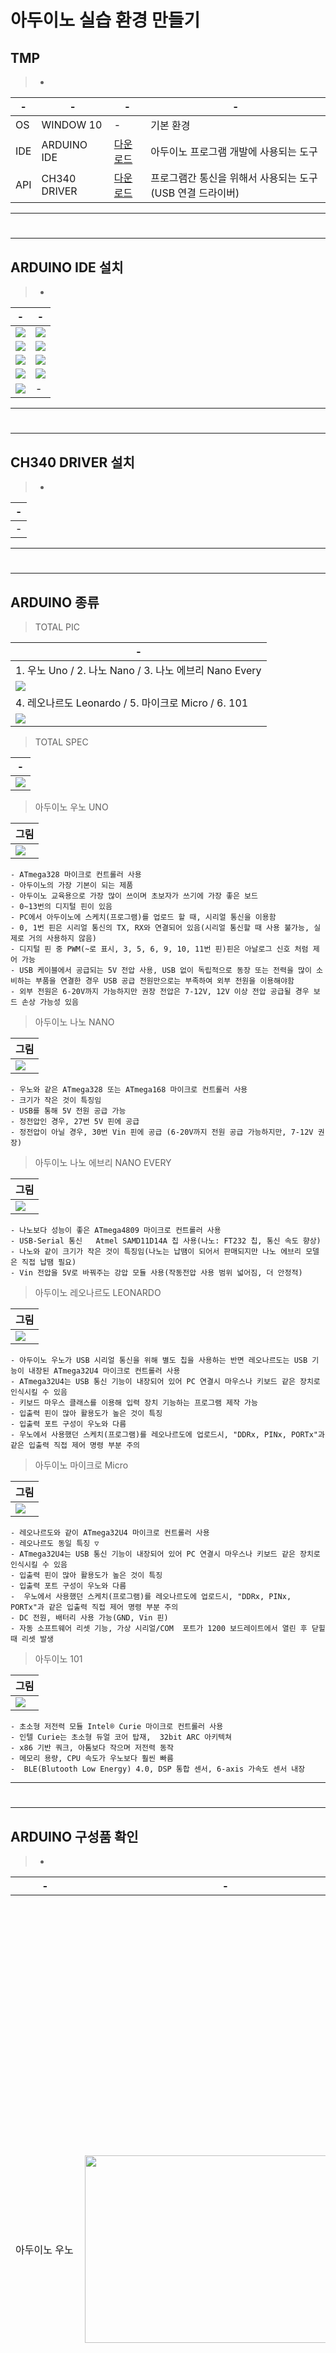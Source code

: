 # 아두이노 실습 환경 만들기

TMP
---
> - <br>

|-|-|-|-|
|-|-|-|-|
|OS|WINDOW 10|-|기본 환경|
|IDE|ARDUINO IDE|[다운로드](https://www.arduino.cc/en/software)|아두이노 프로그램 개발에 사용되는 도구|
|API|CH340 DRIVER|[다운로드](https://sparks.gogo.co.nz/ch340.html)|프로그램간 통신을 위해서 사용되는 도구(USB 연결 드라이버)|


---
#
---

ARDUINO IDE 설치
---
> - <br>

|-|-|
|-|-|
|<img src="IMG/02/1.png" />|<img src="IMG/02/2.png" />|
|<img src="IMG/02/3.png" />|<img src="IMG/02/4.png" />|
|<img src="IMG/02/5.png" />|<img src="IMG/02/6.png" />|
|<img src="IMG/02/7.png" />|<img src="IMG/02/8.png" />|
|<img src="IMG/02/9.png" />|-|



---
#
---

CH340 DRIVER 설치
---
> - <br>

|-|
|-|
|-|

---
#
---

ARDUINO 종류 
---


> TOTAL PIC <br>

|-|
|-|
|1. 우노 Uno / 2. 나노 Nano / 3. 나노 에브리 Nano Every|
|<img src="IMG/04/1.jpg" />|
|4. 레오나르도 Leonardo / 5. 마이크로 Micro / 6. 101|
|<img src="IMG/04/1-2.jpg" />|


> TOTAL SPEC <br>

|-|
|-|
|<img src="IMG/04/2.jpg" />|


> 아두이노 우노 UNO <br>

|그림|
|-|
|<img src="IMG/04/3.jpg" />|

```
- ATmega328 마이크로 컨트롤러 사용
- 아두이노의 가장 기본이 되는 제품
- 아두이노 교육용으로 가장 많이 쓰이며 초보자가 쓰기에 가장 좋은 보드
- 0~13번의 디지털 핀이 있음
- PC에서 아두이노에 스케치(프로그램)를 업로드 할 때, 시리얼 통신을 이용함
- 0, 1번 핀은 시리얼 통신의 TX, RX와 연결되어 있음(시리얼 통신할 때 사용 불가능, 실제로 거의 사용하지 않음)
- 디지털 핀 중 PWM(~로 표시, 3, 5, 6, 9, 10, 11번 핀)핀은 아날로그 신호 처럼 제어 가능
- USB 케이블에서 공급되는 5V 전압 사용, USB 없이 독립적으로 동장 또는 전력을 많이 소비하는 부품을 연결한 경우 USB 공급 전원만으로는 부족하여 외부 전원을 이용해야함
- 외부 전원은 6-20V까지 가능하지만 권장 전압은 7-12V, 12V 이상 전압 공급될 경우 보드 손상 가능성 있음
```

> 아두이노 나노 NANO <br>

|그림|
|-|
|<img src="IMG/04/4.jpg" />|
```
- 우노와 같은 ATmega328 또는 ATmega168 마이크로 컨트롤러 사용
- 크기가 작은 것이 특징임
- USB를 통해 5V 전원 공급 가능
- 정전압인 경우, 27번 5V 핀에 공급
- 정전압이 아닐 경우, 30번 Vin 핀에 공급 (6-20V까지 전원 공급 가능하지만, 7-12V 권장)
```

> 아두이노 나노 에브리 NANO EVERY <br>

|그림|
|-|
|<img src="IMG/04/5.jpg" />|
```
- 나노보다 성능이 좋은 ATmega4809 마이크로 컨트롤러 사용
- USB-Serial 통신   Atmel SAMD11D14A 칩 사용(나노: FT232 칩, 통신 속도 향상)
- 나노와 같이 크기가 작은 것이 특징임(나노는 납땜이 되어서 판매되지만 나노 에브리 모델은 직접 납땜 필요)
- Vin 전압을 5V로 바꿔주는 강압 모듈 사용(작동전압 사용 범위 넓어짐, 더 안정적)
```


> 아두이노 레오나르도 LEONARDO <br>

|그림|
|-|
|<img src="IMG/04/6.jpg" />|
```
- 아두이노 우노가 USB 시리얼 통신을 위해 별도 칩을 사용하는 반면 레오나르도는 USB 기능이 내장된 ATmega32U4 마이크로 컨트롤러 사용
- ATmega32U4는 USB 통신 기능이 내장되어 있어 PC 연결시 마우스나 키보드 같은 장치로 인식시킬 수 있음
- 키보드 마우스 클래스를 이용해 입력 장치 기능하는 프로그램 제작 가능
- 입출력 핀이 많아 활용도가 높은 것이 특징
- 입출력 포트 구성이 우노와 다름
- 우노에서 사용했던 스케치(프로그램)를 레오나르도에 업로드시, "DDRx, PINx, PORTx"과 같은 입출력 직접 제어 명령 부분 주의
```

> 아두이노 마이크로 Micro  <br>

|그림|
|-|
|<img src="IMG/04/7.jpg" />|
```
- 레오나르도와 같이 ATmega32U4 마이크로 컨트롤러 사용
- 레오나르도 동일 특징 ▽
- ATmega32U4는 USB 통신 기능이 내장되어 있어 PC 연결시 마우스나 키보드 같은 장치로 인식시킬 수 있음
- 입출력 핀이 많아 활용도가 높은 것이 특징
- 입출력 포트 구성이 우노와 다름
-  우노에서 사용했던 스케치(프로그램)를 레오나르도에 업로드시, "DDRx, PINx, PORTx"과 같은 입출력 직접 제어 명령 부분 주의
- DC 전원, 배터리 사용 가능(GND, Vin 핀)
- 자동 소프트웨어 리셋 기능, 가상 시리얼/COM  포트가 1200 보드레이트에서 열린 후 닫힐 때 리셋 발생
```

> 아두이노 101   <br>

|그림|
|-|
|<img src="IMG/04/8.jpg" />|
```
- 초소형 저전력 모듈 Intel® Curie 마이크로 컨트롤러 사용
- 인텔 Curie는 초소형 듀얼 코어 탑재,  32bit ARC 아키텍쳐
- x86 기반 쿼크, 아톰보다 작으며 저전력 동작
- 메모리 용량, CPU 속도가 우노보다 훨씬 빠름
-  BLE(Blutooth Low Energy) 4.0, DSP 통합 센서, 6-axis 가속도 센서 내장
```


---
#
---

ARDUINO 구성품 확인
---
> - <br>

|-|-|-|-|
|-|-|-|-|
|아두이노 우노|<img width=450px height=300px src="IMG/05/1.png" /> | 가장 많이 사용이 되는 아두이노로서 간편하게 처음부터 작동을 시작하고 싶을때는<br> 그림의 왼쪽 상단 빨간 버튼(Reset)을 누르면 다시 아두이노를 시작할 수 있습니다. <br>PC와는 USB로 연결을 하고, PC와의 연결은 프로그램 업로드와 5V 전원 공급을 합니다.<br> 그리고 아두이노에 기다란 핀을 꽂을 수 있는 검은색 단자가 있는데 <br>이 부분에 부품이나 핀을 연결해 부품의 특성에 맞게<br>디지털이나 아날로그 2가지 방법으로 사용을 할 수 있습니다.|-|
|디지털<br>(Digital)|<img width=450px  src="IMG/05/2.png" /> | 디지털 부분은 0 - 13번 까지 존재를 합니다.<br> 기본적으로 0과 1번은 PC와의 연결에 사용하는 것이고,<br>  실제로 사용가능한 단자는 2 - 13까지 입니다.<br>  숫자 앞에 '~' 물결 표시가 있는 것은 전원을 켜고 끄는 것을 조절할 수 있는 부분입니다.<br>  예를 들어서 전원을 반만 켜고 싶다면 ~표시가 있는 단자를 활용하여 사용할 수 있습니다. <br> 그리고 GND는 GROUND의 약자로서 기준 전압을 잡는 것을 말합니다. <br> 중학교때 땅과의 접지를 통하여 0V를 기준으로 다른 부분의 전압을 구할 수 있는 것을 알 수 있었습니다. <br> 그와 같은 개념이라고 생각하시면 될 것 같습니다. |-|
|아날로그<br>(Analog)|<img width=450px  src="IMG/05/3.png" /> |아날로그 부분은 A0~A5까지 있습니다.<br>디지털과 같이 값이 단순히 켜지거나 꺼진 경우 처럼 처리를 하는 것이 아니라 값들을 조절 할 수 있습니다. |-|
|파워<br>Power)|<img width=450px src="IMG/05/4.png" /> |POWER 부분은 3V3은 3.3볼트 전원, 5V는 5볼트 전원을 의미합니다.<br> 3V3나 5V가 전원이 되고 이것은 +전극 부분에 해당합니다.<br> 전기는 +와 -전극이 있는데 - 전극에 해당하는 것이 GND입니다.<br>따라서 연결에 주의하여 하지 않으면 5V같은 경우에는 PC에서 아두이노를 인식하지 못하거나 부품을 망가뜨릴 수도 있습니다.|-|
|브레드 보드(Bread Board)|<img width=450px src="IMG/05/5.png" /> |다음 그림은 브레드 보드로서 흔히 빵판이라고 불립니다.<br>일반적으로 전기인두를 이용해서 납땜을 해야하지만 쉽게 연결하여 값들을 쉽게 확인할 수 있도록 만들어 주는 것입니다. |-|
|점퍼선(Jumper Wires)|<img width=450px  src="IMG/05/6.png" /> |점퍼선은 보통 65개의 선으로 이루어져 65점퍼선으로 불리기도 합니다.<br>길이가 다양하고 아두이노와 브레드보드를 연결하는데 많이 사용합니다. |-|
|듀폰 케이블<br>MtoF(Male to Female)|<img width=450px   src="IMG/05/7.png" /> |듀폰 케이블 중에 핀을 꽂을 수 있는 경우로서<br> 부품의 모양이 큰 경우 자주 사용되는 케이블입니다. |-|
|듀폰 케이블<br>MtoM(Male to Male)|<img width=450px  src="IMG/05/8.png" /> |양쪽 모두 튀어나온 케이블로서 점퍼선과 동일한 <br>기능을 하지만 선이 깔끔하고 연결이 잘 되는 장점이 있습니다. 단점이라면 가격이 약간 비쌉니다.|-|
|아두이노 우노용 케이블|<img width=450px   src="IMG/05/9.png" /> |주로 아두이노 우노에 사용되는 케이블로서 'B type USB' 라고 불립니다. |-|
|LED<br>(Light Emitting Diode)|<img width=450px  src="IMG/05/10.png" /> |옆 그림은 LED로서 긴 다리가 +전극을 연결하고 짧은 다리에 -전극을 연결하면 불이 들어옵니다.<br> 크기 모양 다리의 개수에 따라서 종류도 다양합니다.<br> 그리고 LED는 외부 충격에 대해서 강한 내구성과 긴 수명을 가지고 있고,<br> 낮은 전압/ 전류로 밝은 빛을 얻을 수 있습니다.<br> 이러한 특징으로 인해서 다양한 분야에 사용이 되고 있습니다. |-|
|저항<br>(Resistance)|<img width=450px   src="IMG/05/11.png" /> |저항은 말 그대로 전류가 흐르는 것에 대해서 저항한 다는 말로 전류를 줄여주기 위해서 사용합니다.<br>  이전에 5V 전류를 사용하는 것은 위험하다고 말한 적이 있습니다.<br>  그러한 경우에 저항을 사용하면 5V에 직접 연결을 하더라도 문제없이 작동을 할 수 있습니다.<br>  일반적으로 옴(Ω) 이라는 단위를 사용하고, 사용 환경에 따라 다양한 저항을 사용합니다.|-|
|버튼<br>(Button)|<img width=450px  src="IMG/05/12.jpg" /> |스위치라고 부르는 버튼은 끊어진 두 접점을 연결하는 역할을 합니다.<br>누르면 전류가 흘러서 어떠한 기능을 할 수 있게 되고 버튼을 떼면 다시 꺼지는 그런 기능을 합니다.<br>일반적으로 브레드 보드에 4개의 다리로 연결하여 작동시키기 때문에<br>너무 많은 사용은 지양해야 할 것 같습니다.|-|



---
#
---

